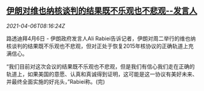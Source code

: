 <!--1617697862000-->
[伊朗对维也纳核谈判的结果既不乐观也不悲观--发言人](https://cn.reuters.com/article/iran-nuclear-talks-0406-tues-idCNKBS2BT0TU)
------

<div><i>2021-04-06T08:16:24Z</i></div><p>路透迪拜4月6日 - 伊朗政府发言人Ali Rabiei告诉记者，伊朗对周二举行的维也纳核谈判的结果既不乐观也不悲观，但对正处于恢复2015年核协议的正确轨道上充满信心。</p><p>“我们目前对这次会议的结果既不乐观也不悲观，但是我们有信心我们走在正确的轨道上，如果美国的意愿、认真和真诚得到证明，这可能是这一协议有美好未来、并最终全面实施的好兆头，”Rabiei称。(完)</p>
